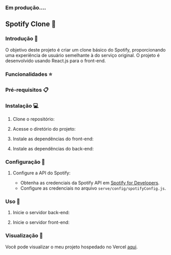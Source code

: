 
### Em produção....

## Spotify Clone 🎵

### Introdução 🚀

O objetivo deste projeto é criar um clone básico do Spotify, proporcionando uma experiência de usuário semelhante à do serviço original. O projeto é desenvolvido usando React.js para o front-end.


### Funcionalidades ⭐

### Pré-requisitos 📋

### Instalação 💻

1. Clone o repositório:


2. Acesse o diretório do projeto:


3. Instale as dependências do front-end:


4. Instale as dependências do back-end:


### Configuração 🔧

1. Configure a API do Spotify:

   - Obtenha as credenciais da Spotify API em [Spotify for Developers](https://developer.spotify.com/).
   - Configure as credenciais no arquivo `serve/config/spotifyConfig.js`.

### Uso 🚦

1. Inicie o servidor back-end:

2. Inicie o servidor front-end:


### Visualização 🎉

Você pode visualizar o meu projeto hospedado no Vercel [aqui](https://clone-spotify2-opal.vercel.app/).
